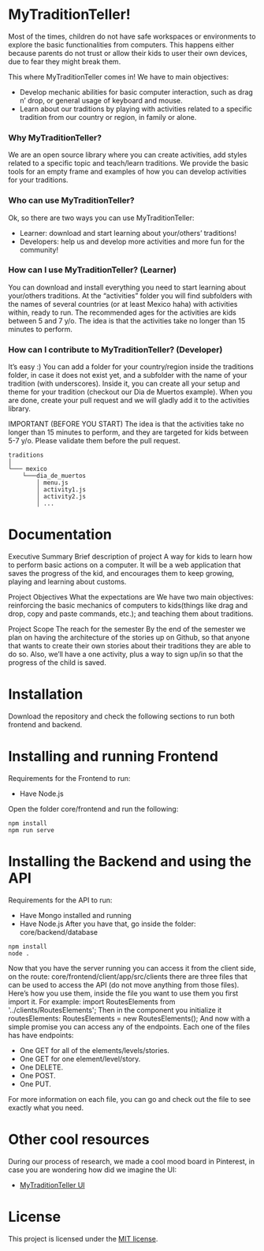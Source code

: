 # MyTraditionTeller!
Most of the times, children do not have safe workspaces or environments to explore the basic functionalities from computers. This happens either because parents do not trust or allow their kids to user their own devices, due to fear they might break them.

This where MyTraditionTeller comes in! We have to main objectives:
* Develop mechanic abilities for basic computer interaction, such as drag n’ drop, or general usage of keyboard and mouse.
* Learn about our traditions by playing with activities related to a specific tradition from our country or region, in family or alone.


### Why MyTraditionTeller?
We are an open source library where you can create activities, add styles related to a specific topic and teach/learn traditions. We provide the basic tools for an empty frame and examples of how you can develop activities for your traditions.


### Who can use MyTraditionTeller?
Ok, so there are two ways you can use MyTraditionTeller:
* Learner: download and start learning about your/others’ traditions!
* Developers: help us and develop more activities and more fun for the community! 


### How can I use MyTraditionTeller? (Learner)
You can download and install everything you need to start learning about your/others traditions. At the “activities” folder you will find subfolders with the names of several countries (or at least Mexico haha) with activities within, ready to run. The recommended ages for the activities are kids between 5 and 7 y/o. The idea is that the activities take no longer than 15 minutes to perform.


### How can I contribute to MyTraditionTeller? (Developer)
It’s easy :)
You can add a folder for your country/region inside the traditions folder, in case it does not exist yet, and a subfolder with the name of your tradition (with underscores). Inside it, you can create all your setup and theme for your tradition (checkout our Dia de Muertos example). When you are done, create your pull request and we will gladly add it to the activities library.

IMPORTANT (BEFORE YOU START)
The idea is that the activities take no longer than 15 minutes to perform, and they are targeted for kids between 5-7 y/o. Please validate them before the pull request.


```
traditions 
│ 
└─── mexico 
    └───dia_de_muertos
 	    │ menu.js
 	    │ activity1.js
 	    │ activity2.js
 	    │ ... 
```


Documentation
============
Executive Summary
Brief description of project
A way for kids to learn how to perform basic actions on a computer. It will be a web application that saves the progress of the kid, and encourages them to keep growing, playing and learning about customs.


Project Objectives
What the expectations are
We have two main objectives: reinforcing the basic mechanics of computers to kids(things like drag and drop, copy and paste commands, etc.); and teaching them about traditions.

Project Scope
The reach for the semester
By the end of the semester we plan on having the architecture of the stories up on Github, so that anyone that wants to create their own stories about their traditions they are able to do so. Also, we’ll have a one activity, plus a way to sign up/in so that the progress of the child is saved.

Installation  
============
Download the repository and check the following sections to run both frontend and backend.

Installing and running Frontend  
============
Requirements for the Frontend to run:
* Have Node.js

Open the folder core/frontend and run the following:
```
npm install	
npm run serve
```

Installing the Backend and using the API
============
Requirements for the API to run:
* Have Mongo installed and running
* Have Node.js
After you have that, go inside the folder: core/backend/database
```
npm install	
node .
```
Now that you have the server running you can access it from the client side, on the route: core/frontend/client/app/src/clients there are three files that can be used to access the API (do not move anything from those files).
Here’s how you use them, inside the file you want to use them you first import it. For example:
	import RoutesElements from '../clients/RoutesElements';
 Then in the component you initialize it 
	routesElements: RoutesElements = new RoutesElements();
And now with a simple promise you can access any of the endpoints.
Each one of the files has have endpoints:
* One GET for all of the elements/levels/stories.
* One GET for one element/level/story.
* One DELETE.
* One POST.
* One PUT.

For more information on each file, you can go and check out the file to see exactly what you need.

Other cool resources
============
During our process of research, we made a cool mood board in Pinterest, in case you are wondering how did we imagine the UI:
* [MyTraditionTeller UI](https://www.pinterest.com.mx/gvelascomacias/once-upon-a-sandbox/)


License
============
This project is licensed under the [MIT license](https://github.com/FranciscoRobles/MyTraditionTeller/blob/master/LICENSE).
